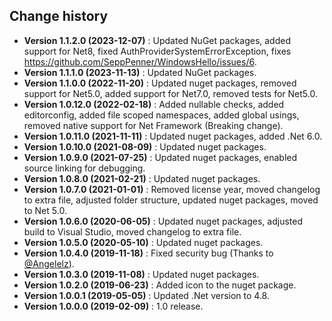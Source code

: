 Change history
--------------

* **Version 1.1.2.0 (2023-12-07)** : Updated NuGet packages, added support for Net8, fixed AuthProviderSystemErrorException, fixes https://github.com/SeppPenner/WindowsHello/issues/6.
* **Version 1.1.1.0 (2023-11-13)** : Updated NuGet packages.
* **Version 1.1.0.0 (2022-11-20)** : Updated nuget packages, removed support for Net5.0, added support for Net7.0, removed tests for Net5.0.
* **Version 1.0.12.0 (2022-02-18)** : Added nullable checks, added editorconfig, added file scoped namespaces, added global usings, removed native support for Net Framework (Breaking change).
* **Version 1.0.11.0 (2021-11-11)** : Updated nuget packages, added .Net 6.0.
* **Version 1.0.10.0 (2021-08-09)** : Updated nuget packages.
* **Version 1.0.9.0 (2021-07-25)** : Updated nuget packages, enabled source linking for debugging.
* **Version 1.0.8.0 (2021-02-21)** : Updated nuget packages.
* **Version 1.0.7.0 (2021-01-01)** : Removed license year, moved changelog to extra file, adjusted folder structure, updated nuget packages, moved to Net 5.0.
* **Version 1.0.6.0 (2020-06-05)** : Updated nuget packages, adjusted build to Visual Studio, moved changelog to extra file.
* **Version 1.0.5.0 (2020-05-10)** : Updated nuget packages.
* **Version 1.0.4.0 (2019-11-18)** : Fixed security bug (Thanks to [@Angelelz](https://github.com/Angelelz)).
* **Version 1.0.3.0 (2019-11-08)** : Updated nuget packages.
* **Version 1.0.2.0 (2019-06-23)** : Added icon to the nuget package.
* **Version 1.0.0.1 (2019-05-05)** : Updated .Net version to 4.8.
* **Version 1.0.0.0 (2019-02-09)** : 1.0 release.